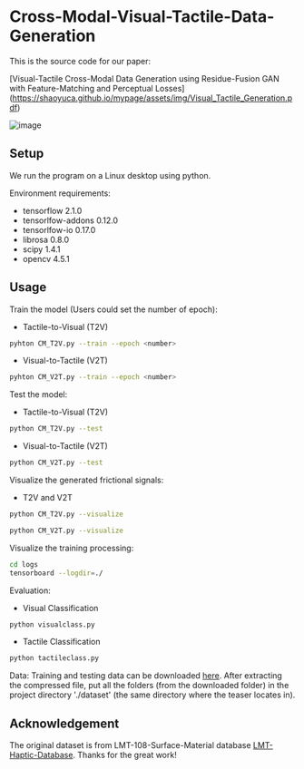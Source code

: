 # Cross-Modal-Visual-Tactile-Data-Generation
This is the source code for our paper: 

[Visual-Tactile Cross-Modal Data Generation using Residue-Fusion GAN with Feature-Matching and Perceptual Losses] (https://shaoyuca.github.io/mypage/assets/img/Visual_Tactile_Generation.pdf)

![image](https://github.com/shaoyuca/Visual-Tactile-Data-Generation/blob/main/dataset/teaser.png)

## Setup

We run the program on a Linux desktop using python.

Environment requirements: 

- tensorflow 2.1.0  
- tensorlfow-addons 0.12.0  
- tensorlfow-io 0.17.0  
- librosa 0.8.0  
- scipy 1.4.1  
- opencv 4.5.1  

## Usage

Train the model (Users could set the number of epoch):
- Tactile-to-Visual (T2V)
```bash
pyhton CM_T2V.py --train --epoch <number>
```
- Visual-to-Tactile (V2T)
```bash
pyhton CM_V2T.py --train --epoch <number>
```

Test the model:
- Tactile-to-Visual (T2V)
```bash
python CM_T2V.py --test
```
- Visual-to-Tactile (V2T)
```bash
python CM_V2T.py --test
```

Visualize the generated frictional signals:
- T2V and V2T
```bash
python CM_T2V.py --visualize
```
```bash
python CM_V2T.py --visualize
```

Visualize the training processing:
```bash
cd logs
tensorboard --logdir=./
```
Evaluation:
- Visual Classification
```bash
python visualclass.py
```
- Tactile Classification
```bash
python tactileclass.py
```

Data: Training and testing data can be downloaded [here](https://drive.google.com/drive/folders/1J6G-KzMinu5XfAzQ2yzPUoy69ZcXWwEV?usp=sharing). After extracting the compressed file, put all the folders (from the downloaded folder) in the project directory './dataset' (the same directory where the teaser locates in).

## Acknowledgement
The original dataset is from LMT-108-Surface-Material database [LMT-Haptic-Database](https://zeus.lmt.ei.tum.de/downloads/texture/). Thanks for the great work!